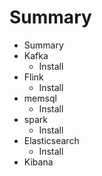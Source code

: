 # Summary

* Summary
* Kafka
   * Install
* Flink
   * Install
* memsql
   * Install
* spark
   * Install
* Elasticsearch
   * Install
* Kibana

